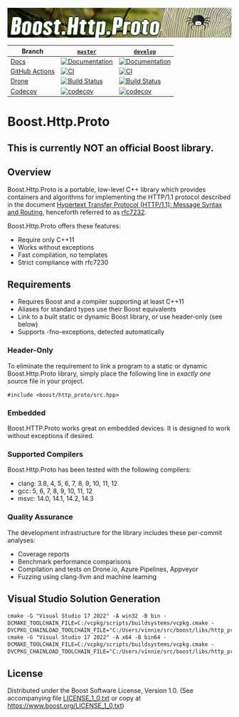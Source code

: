 [![Boost.Http.Proto](https://raw.githubusercontent.com/CPPAlliance/http_proto/master/doc/images/repo-logo.png)](http://master.http-proto.cpp.al/)

|Branch |[`master`](https://github.com/cppalliance/http_proto/tree/master)|[`develop`](https://github.com/cppalliance/http_proto/tree/develop)
|---|---|---|
|[Docs](https://develop.http-proto.cpp.al/)|[![Documentation](https://img.shields.io/badge/docs-master-brightgreen.svg)](https://master.http-proto.cpp.al/)|[![Documentation](https://img.shields.io/badge/docs-develop-brightgreen.svg)](https://develop.http-proto.cpp.al/)
|[GitHub Actions](https://github.com/)|[![CI](https://github.com/cppalliance/http_proto/actions/workflows/ci.yml/badge.svg?branch=master)](https://github.com/cppalliance/http_proto/actions/workflows/ci.yml?query=branch%3Amaster)|[![CI](https://github.com/cppalliance/http_proto/actions/workflows/ci.yml/badge.svg?branch=develop)](https://github.com/cppalliance/http_proto/actions/workflows/ci.yml?query=branch%3Adevelop)
|[Drone](https://drone.io/)|[![Build Status](https://drone.cpp.al/api/badges/cppalliance/http_proto/status.svg?ref=refs/heads/master)](https://drone.cpp.al/cppalliance/http_proto)|[![Build Status](https://drone.cpp.al/api/badges/cppalliance/http_proto/status.svg?ref=refs/heads/develop)](https://drone.cpp.al/cppalliance/http_proto)
|[Codecov](https://codecov.io)|[![codecov](https://codecov.io/gh/cppalliance/http_proto/branch/master/graph/badge.svg)](https://codecov.io/gh/cppalliance/http_proto/branch/master)|[![codecov](https://codecov.io/gh/cppalliance/http_proto/branch/develop/graph/badge.svg)](https://codecov.io/gh/cppalliance/http_proto/branch/develop)

# Boost.Http.Proto

## This is currently **NOT** an official Boost library.

## Overview

Boost.Http.Proto is a portable, low-level C++ library which provides containers
and algorithms for implementing the HTTP/1.1 protocol described in the document
[Hypertext Transfer Protocol (HTTP/1.1): Message Syntax and Routing](https://datatracker.ietf.org/doc/html/rfc7230),
henceforth referred to as
[rfc7232](https://datatracker.ietf.org/doc/html/rfc7230).

Boost.Http.Proto offers these features:

* Require only C++11
* Works without exceptions
* Fast compilation, no templates
* Strict compliance with rfc7230

## Requirements

* Requires Boost and a compiler supporting at least C++11
* Aliases for standard types use their Boost equivalents
* Link to a built static or dynamic Boost library, or use header-only (see below)
* Supports -fno-exceptions, detected automatically

### Header-Only

To eliminate the requirement to link a program to a static or dynamic
Boost.Http.Proto library, simply place the following line in *exactly one*
source file in your project.
```
#include <boost/http_proto/src.hpp>
```

### Embedded

Boost.HTTP.Proto works great on embedded devices.
It is designed to work without exceptions if desired.

### Supported Compilers

Boost.Http.Proto has been tested with the following compilers:

* clang: 3.8, 4, 5, 6, 7, 8, 9, 10, 11, 12
* gcc: 5, 6, 7, 8, 9, 10, 11, 12
* msvc: 14.0, 14.1, 14.2, 14.3

### Quality Assurance

The development infrastructure for the library includes
these per-commit analyses:

* Coverage reports
* Benchmark performance comparisons
* Compilation and tests on Drone.io, Azure Pipelines, Appveyor
* Fuzzing using clang-llvm and machine learning

## Visual Studio Solution Generation

    cmake -G "Visual Studio 17 2022" -A win32 -B bin -DCMAKE_TOOLCHAIN_FILE=C:/vcpkg/scripts/buildsystems/vcpkg.cmake -DVCPKG_CHAINLOAD_TOOLCHAIN_FILE="C:/Users/vinnie/src/boost/libs/http_proto/cmake/toolchains/msvc.cmake"
    cmake -G "Visual Studio 17 2022" -A x64 -B bin64 -DCMAKE_TOOLCHAIN_FILE=C:/vcpkg/scripts/buildsystems/vcpkg.cmake -DVCPKG_CHAINLOAD_TOOLCHAIN_FILE="C:/Users/vinnie/src/boost/libs/http_proto/cmake/toolchains/msvc.cmake"

## License

Distributed under the Boost Software License, Version 1.0.
(See accompanying file [LICENSE_1_0.txt](LICENSE_1_0.txt) or copy at
https://www.boost.org/LICENSE_1_0.txt)
